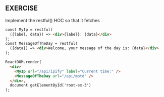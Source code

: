 EXERCISE
---

Implement the restful() HOC so that it fetches 

````html
const MyIp = restful(
  ({label, data}) => <div>{label}: {data}</div>
);
const MessageOfTheDay = restful(
  ({data}) => <div>Welcome, your message of the day is: {data}</div>
);

ReactDOM.render(
  <div>
    <MyIp url="/api/ipify" label="Current time:" />
    <MessageOfTheDay url="/api/motd" />
  </div>,
  document.getElementById('root-ex-3')
);
````
